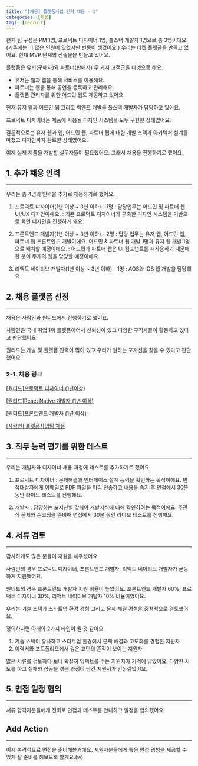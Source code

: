 ```yaml
---
title: "[채용] 플랫폼사업 인력 채용 - 1"
categories: [채용]
tags: [recruit]
---
```


현재 팀 구성은 PM 1명, 프로덕트 디자이너 1명, 풀스택 개발자 1명으로 총 3명이에요.(기존에는 더 많은 인원이 있었지만 변동이 생겼어요.)
우리는 티켓 플랫폼을 만들고 있어요. 현재 MVP 단계의 산출물을 만들고 있어요.

플랫폼은 유저(구매자)와 파트너(판매자) 두 가지 고객군을 타겟으로 해요.

- 유저는 웹과 앱을 통해 서비스를 이용해요.
- 파트너는 웹을 통해 공연을 등록하고 관리해요.
- 플랫폼 관리자를 위한 어드민 웹도 제공하고 있어요.

현재 유저 웹과 어드민 웹 그리고 백엔드 개발을 풀스택 개발자가 담당하고 있어요.

프로덕트 디자이너는 제품에 사용될 디자인 시스템을 모두 구현한 상태였어요.

결론적으로는 유저 웹과 앱, 어드민 웹, 파트너 웹에 대한 개발 스펙과 아키텍처 설계를 마쳤고 디자인까지 완료한 상태였어요.

이제 실제 제품을 개발할 실무자들이 필요했어요. 그래서 채용을 진행하기로 했어요.

## 1. 추가 채용 인력
---
우리는 총 4명의 인력을 추가로 채용하기로 했어요.

1. 프로덕트 디자이너(1년 이상 ~ 3년 이하) - 1명
: 담당업무는 어드민 및 파트너 웹 UI/UX 디자인이에요. 
: 기존 프로덕트 디자이너가 구축한 디자인 시스템을 기반으로 화면 디자인을 진행하게 돼요.

2. 프론트엔드 개발자(1년 이상 ~ 3년 이하) - 2명
: 답당 업무는 유저 웹, 어드민 웹, 파트너 웹 프론트엔드 개발이에요. 어드민 & 파트너 웹 개발 1명과 유저 웹 개발 1명으로 배치할 예정이에요.
: 어드민과 파트너 웹은 UI 컴포넌트를 재사용하기 때문에 한 분이 두개의 웹을 담당할 예정이에요.

3. 리액트 네이티브 개발자(1년 이상 ~ 3년 이하) - 1명
: AOS와 iOS 앱 개발을 담당해요

## 2. 채용 플랫폼 선정
---
채용은 사람인과 원티드에서 진행하기로 했어요.

사람인은 국내 취업 1위 플랫폼이어서 신뢰성이 있고 다양한 구직자들이 활동하고 있다고 판단했어요.

원티드는 개발 및 플랫폼 인력이 많이 있고 우리가 원하는 포지션을 찾을 수 있다고 판단했어요.

### 2-1. 채용 링크

[[원티드]프로덕트 디자이너 (1년이상)](https://www.wanted.co.kr/wd/262538)

[[원티드]React Native 개발자 (1년 이상)](https://www.wanted.co.kr/wd/262557)

[[원티드]프론트엔드 개발자 (1년 이상)](https://www.wanted.co.kr/wd/262547)

[[사람인] 플랫폼사업팀 채용](https://www.saramin.co.kr/zf_user/jobs/relay/view?rec_idx=49826529&view_type=search)

## 3. 직무 능력 평가를 위한 테스트
---
우리는 개발자와 디자이너 채용 과정에 테스트를 추가하기로 했어요.

1. 프로덕트 디자이너
: 문제해결과 인터페이스 설계 능력을 확인하는 목적이에요. 면접대상자에게 이메일로 PDF 파일을 미리 전송하고 내용을 숙지 후 면접에서 30분 동안 라이브 테스트를 진행해요.

2. 개발자
: 담당하는 포지션별 갖춰야 개발지식에 대해 확인하려는 목적이에요. 주관식 문제와 손코딩을 준비해 면접에서 30분 동안 라이브 테스트를 진행해요.

## 4. 서류 검토
---
감사하게도 많은 분들이 지원을 해주셨어요.

사람인의 경우 프로덕트 디자이너, 프론트엔드 개발자, 리액트 네이티브 개발자가 균등하게 지원했어요.

원티드의 경우 프론트엔드 개발자 지원 비율이 높았어요. 프론트엔드 개발자 60%, 프로덕트 디자이너 30%, 리액트 네이티브 개발자 10% 비율이었어요.

우리는 기술 스택과 스타트업 환경 경험 그리고 문제 해결 경험을 중점적으로 검토했어요.

정의하자면 아래의 2가지 타입이 될 것 같아요.

1. 기술 스택이 유사하고 스타트업 환경에서 문제 해결과 고도화를 경험한 지원자
2. 이력서와 포트폴리오에서 깊은 고민의 흔적이 보이는 지원자

많은 서류를 검토하다 보니 확실히 임팩트를 주는 지원자가 기억에 남았어요.
다양한 시도를 하고 실패와 성공을 겪은 과정이 담긴 지원서가 인상깊었어요.

## 5. 면접 일정 협의
---
서류 합격자분들에게 전화로 면접과 테스트를 안내하고 일정을 협의했어요.

## Add Action
---
이제 본격적으로 면접을 준비해볼거에요. 지원자분들에게 좋은 면접 경험을 제공할 수 있게 잘 준비를 해보도록 할게요.(w)